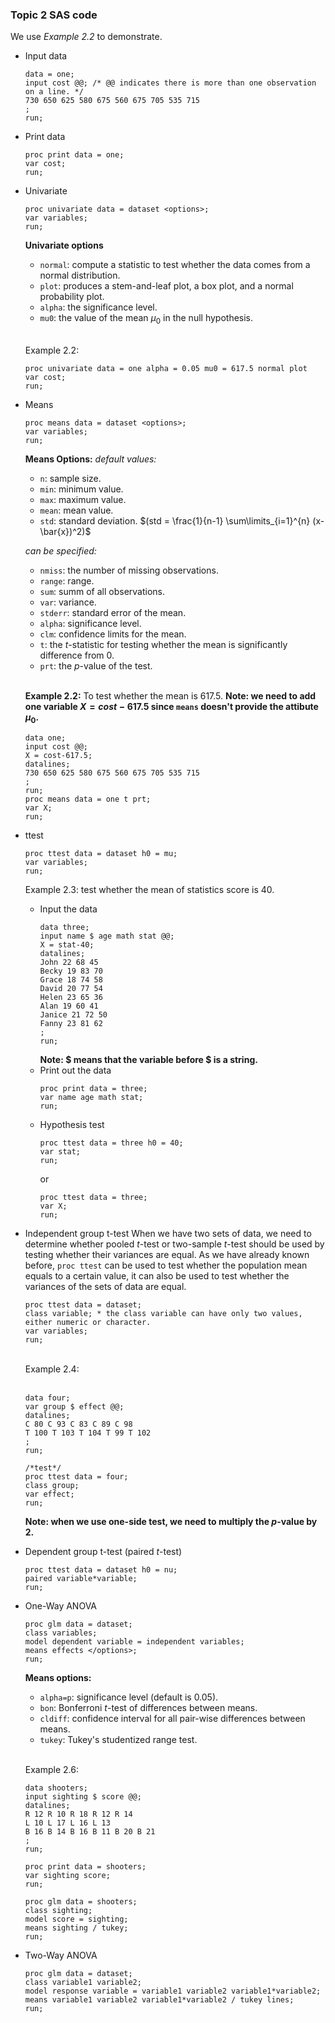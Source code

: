 ### Topic 2 SAS code
We use *Example 2.2* to demonstrate.

- Input data
  ```sas
  data = one;
  input cost @@; /* @@ indicates there is more than one observation on a line. */
  730 650 625 580 675 560 675 705 535 715
  ;
  run;
  ```

- Print data
  ```sas
  proc print data = one;
  var cost;
  run;
  ```
- Univariate
  ```sas
  proc univariate data = dataset <options>;
  var variables;
  run;
  ```
  **Univariate options**
  * `normal`: compute a statistic to test whether the data comes from a normal distribution.
  * `plot`: produces a stem-and-leaf plot, a box plot, and a normal probability plot.
  * `alpha`: the significance level.
  * `mu0`: the value of the mean $\mu_0$ in the null hypothesis.
  </br>
  
  Example 2.2:
  ```sas
  proc univariate data = one alpha = 0.05 mu0 = 617.5 normal plot
  var cost;
  run;
  ```
- Means 
  ```sas
  proc means data = dataset <options>;
  var variables;
  run;
  ```
  
  **Means Options:**
  *default values:*
  - `n`: sample size.
  - `min`: minimum value.
  - `max`: maximum value.
  - `mean`: mean value.
  - `std`: standard deviation. $(std = \frac{1}{n-1} \sum\limits_{i=1}^{n} (x-\bar{x})^2)$
  
  *can be specified:*
  - `nmiss`: the number of missing observations.
  - `range`: range.
  - `sum`: summ of all observations.
  - `var`: variance.
  - `stderr`: standard error of the mean.
  - `alpha`: significance level.
  - `clm`: confidence limits for the mean.
  - `t`: the *t*-statistic for testing whether the mean is significantly difference from 0.
  - `prt`: the *p*-value of the test.
  </br>
  
  **Example 2.2:**
  To test whether the mean is 617.5. 
  **Note: we need to add one variable $X = cost-617.5$ since `means` doesn't provide the attibute $\mu_0$.**
  </br>
  ```sas
  data one;
  input cost @@;
  X = cost-617.5;
  datalines;
  730 650 625 580 675 560 675 705 535 715
  ;
  run;
  proc means data = one t prt;
  var X;
  run;
  ```
 
- ttest
  ```sas
  proc ttest data = dataset h0 = mu;
  var variables;
  run;
  ```
  Example 2.3:
  test whether the mean of statistics score is 40.
  - Input the data 
    </br>
    ```sas
    data three;
    input name $ age math stat @@;
    X = stat-40;
    datalines;
    John 22 68 45
    Becky 19 83 70
    Grace 18 74 58
    David 20 77 54
    Helen 23 65 36
    Alan 19 60 41
    Janice 21 72 50
    Fanny 23 81 62
    ;
    run;
    ```
    **Note: $ means that the variable before $ is a string.**
  - Print out the data
    </br>
    ```sas
    proc print data = three;
    var name age math stat;
    run;
    ```
  - Hypothesis test
    </br>
    ```sas
    proc ttest data = three h0 = 40;
    var stat;
    run;
    ```
    or
    </br>
    ```sas
    proc ttest data = three;
    var X;
    run;
    ```
- Independent group t-test
  When we have two sets of data, we need to determine whether pooled *t*-test or two-sample *t*-test should be used by testing whether their variances are equal.
  As we have already known before, `proc ttest` can be used to test whether the population mean equals to a certain value, it can also be used to test whether the variances of the sets of data are equal.
  </br>
  ```sas
  proc ttest data = dataset;
  class variable; * the class variable can have only two values, either numeric or character.
  var variables;
  run;
  ```
  </br>
  Example 2.4:
  </br></br>
  
  ```sas
  data four;
  var group $ effect @@;
  datalines;
  C 80 C 93 C 83 C 89 C 98
  T 100 T 103 T 104 T 99 T 102
  ;
  run;
  
  /*test*/
  proc ttest data = four;
  class group;
  var effect;
  run;
  ```
  **Note: when we use one-side test, we need to multiply the *p*-value by 2.**
  </br>
  
- Dependent group t-test (paired *t*-test)
  </br>
  ```sas
  proc ttest data = dataset h0 = nu;
  paired variable*variable;
  run;
  ```
  
- One-Way ANOVA
  </br>
  ```sas
  proc glm data = dataset;
  class variables;
  model dependent variable = independent variables;
  means effects </options>;
  run;
  ```
  **Means options:**
  - `alpha=p`: significance level (default is 0.05).
  - `bon`: Bonferroni *t*-test of differences between means.
  - `cldiff`: confidence interval for all pair-wise differences between means.
  - `tukey`: Tukey's studentized range test.
  </br>
  
  Example 2.6:
  ```sas
  data shooters;
  input sighting $ score @@;
  datalines;
  R 12 R 10 R 18 R 12 R 14
  L 10 L 17 L 16 L 13
  B 16 B 14 B 16 B 11 B 20 B 21
  ;
  run;
  
  proc print data = shooters;
  var sighting score;
  run;
  
  proc glm data = shooters;
  class sighting; 
  model score = sighting;
  means sighting / tukey;
  run;
  ```
  
- Two-Way ANOVA
  </br>
  ```sas
  proc glm data = dataset;
  class variable1 variable2;
  model response variable = variable1 variable2 variable1*variable2;
  means variable1 variable2 variable1*variable2 / tukey lines;
  run;
  ```